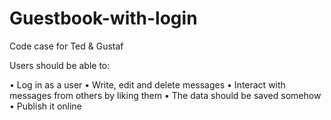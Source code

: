 # Guestbook-with-login

Code case for Ted & Gustaf

Users should be able to:

• Log in as a user
• Write, edit and delete messages
• Interact with messages from others by liking them
• The data should be saved somehow
• Publish it online
